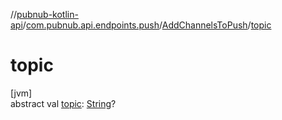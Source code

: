 //[pubnub-kotlin-api](../../../index.md)/[com.pubnub.api.endpoints.push](../index.md)/[AddChannelsToPush](index.md)/[topic](topic.md)

# topic

[jvm]\
abstract val [topic](topic.md): [String](https://kotlinlang.org/api/latest/jvm/stdlib/kotlin-stdlib/kotlin/-string/index.html)?
